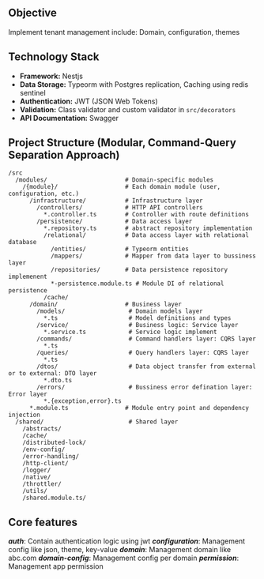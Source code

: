 ## Objective

Implement tenant management include: Domain, configuration, themes

## Technology Stack

- **Framework:** Nestjs
- **Data Storage:** Typeorm with Postgres replication, Caching using redis sentinel
- **Authentication:** JWT (JSON Web Tokens)
- **Validation:** Class validator and custom validator in `src/decorators`
- **API Documentation:** Swagger

## Project Structure (Modular, Command-Query Separation Approach)

```
/src
  /modules/                      # Domain-specific modules
    /{module}/                   # Each domain module (user, configuration, etc.)
      /infrastructure/           # Infrastructure layer
        /controllers/            # HTTP API controllers
          *.controller.ts        # Controller with route definitions
        /persistence/            # Data access layer
          *.repository.ts        # abstract repository implementation
          /relational/           # Data access layer with relational database
            /entities/           # Typeorm entities
            /mappers/            # Mapper from data layer to bussiness layer
            /repositories/       # Data persistence repository implemenent
            *-persistence.module.ts # Module DI of relational persistence
          /cache/
      /domain/                   # Business layer
        /models/                  # Domain models layer
          *.ts                    # Model definitions and types
        /service/                 # Business logic: Service layer
          *.service.ts            # Service logic implement
        /commands/                # Command handlers layer: CQRS layer
          *.ts
        /queries/                 # Query handlers layer: CQRS layer
          *.ts
        /dtos/                    # Data object transfer from external or to external: DTO layer
          *.dto.ts
        /errors/                  # Bussiness error defination layer: Error layer
          *.{exception,error}.ts
      *.module.ts                # Module entry point and dependency injection
  /shared/                        # Shared layer
    /abstracts/
    /cache/
    /distributed-lock/
    /env-config/
    /error-handling/
    /http-client/
    /logger/
    /native/
    /throttler/
    /utils/
    /shared.module.ts/
```

## Core features

**_auth_**: Contain authentication logic using jwt
**_configuration_**: Management config like json, theme, key-value
**_domain_**: Management domain like abc.com
**_domain-config_**: Management config per domain
**_permission_**: Management app permission
